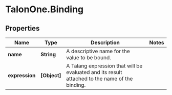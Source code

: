 # TalonOne.Binding

## Properties

Name | Type | Description | Notes
------------ | ------------- | ------------- | -------------
**name** | **String** | A descriptive name for the value to be bound. | 
**expression** | **[Object]** | A Talang expression that will be evaluated and its result attached to the name of the binding. | 


